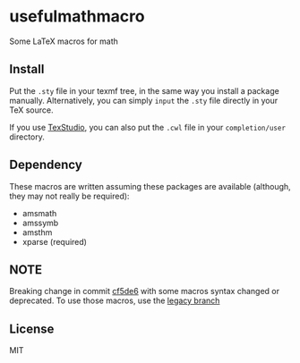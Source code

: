 # usefulmathmacro

Some LaTeX macros for math

## Install

Put the `.sty` file in your texmf tree, in the same way you install a package manually. Alternatively, you can simply `input` the `.sty` file directly in your TeX source.

If you use [TexStudio](https://www.texstudio.org/), you can also put the `.cwl` file in your `completion/user` directory.

## Dependency

These macros are written assuming these packages are available (although, they may not really be required):

* amsmath
* amssymb
* amsthm
* xparse (required)

## NOTE

Breaking change in commit [cf5de6](https://github.com/ckf42/usefulmathmacro/commit/cf5de61c70b2683cf2bd9388797fd3d11a9bf481) with some macros syntax changed or deprecated. To use those macros, use the [legacy branch](https://github.com/ckf42/usefulmathmacro/tree/legacy)

## License

MIT
